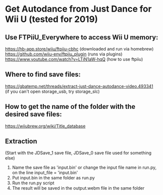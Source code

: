 # Get Autodance from Just Dance for Wii U (tested for 2019)

## Use FTPiiU_Everywhere to access Wii U memory:
https://hb-app.store/wiiu/ftpiiu-cbhc (downloaded and run via homebrew)  
https://github.com/wiiu-env/ftpiiu_plugin (runs via plugins)  
https://www.youtube.com/watch?v=LTiN1aW-hqQ (how to use ftpiiu)  

## Where to find save files:
https://gbatemp.net/threads/extract-just-dance-autodance-video.493341 (if you can't open storage_usb, try storage_slc)  

## How to get the name of the folder with the desired save files:
https://wiiubrew.org/wiki/Title_database

## Extraction
(Start with the JDSave_1 save file, JDSave_0 save file used for something else)
1. Name the save file as 'input.bin' or change the input file name in run.py, on the line input_file = 'input.bin'
2. Put input.bin in the same folder as run.py
2. Run the run.py script
3. The result will be saved in the output.webm file in the same folder